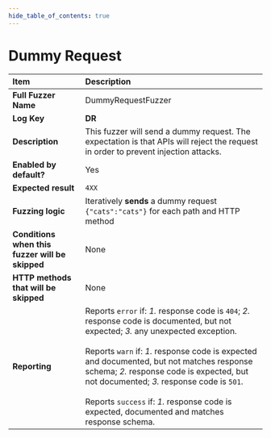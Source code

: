 ```yaml
--- 
hide_table_of_contents: true
---
```


# Dummy Request

| Item                                            | Description                                                                                                                                                                                                                                                                                                                                                                                                                                 |
|:------------------------------------------------|:--------------------------------------------------------------------------------------------------------------------------------------------------------------------------------------------------------------------------------------------------------------------------------------------------------------------------------------------------------------------------------------------------------------------------------------------|
| **Full Fuzzer Name**                            | DummyRequestFuzzer                                                                                                                                                                                                                                                                                                                                                                                                                          |
| **Log Key**                                     | **DR**                                                                                                                                                                                                                                                                                                                                                                                                                                      |
| **Description**                                 | This fuzzer will send a dummy request. The expectation is that APIs will reject the request in order to prevent injection attacks.                                                                                                                                                                                                                                                                                                          |
| **Enabled by default?**                         | Yes                                                                                                                                                                                                                                                                                                                                                                                                                                         |
| **Expected result**                             | `4XX`                                                                                                                                                                                                                                                                                                                                                                                                                                       |
| **Fuzzing logic**                               | Iteratively **sends** a dummy request `{"cats":"cats"}` for each path and HTTP method                                                                                                                                                                                                                                                                                                                                                       |
| **Conditions when this fuzzer will be skipped** | None                                                                                                                                                                                                                                                                                                                                                                                                                                        |
| **HTTP methods that will be skipped**           | None                                                                                                                                                                                                                                                                                                                                                                                                                                        |
| **Reporting**                                   | Reports `error` if: *1.* response code is `404`; *2.* response code is documented, but not expected; *3.* any unexpected exception. <br/><br/> Reports `warn` if: *1.* response code is expected and documented, but not matches response schema; *2.* response code is expected, but not documented; *3.* response code is `501`. <br/><br/> Reports `success` if: *1.* response code is expected, documented and matches response schema. | 
